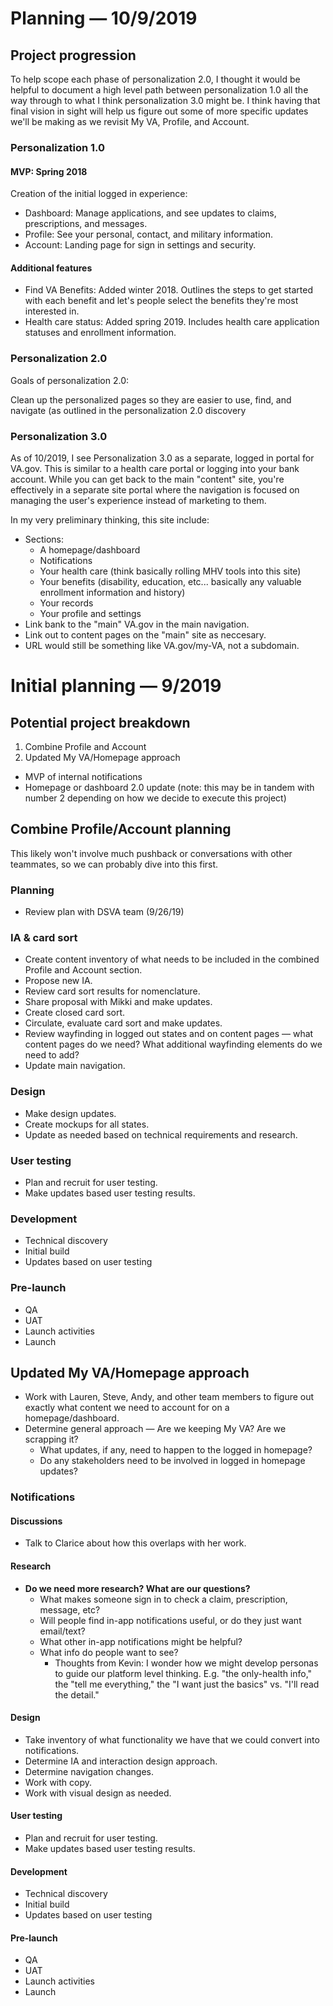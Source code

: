 # Planning — 10/9/2019

## Project progression

To help scope each phase of personalization 2.0, I thought it would be helpful to document a high level path between personalization 1.0 all the way through to what I think personalization 3.0 might be. I think having that final vision in sight will help us figure out some of more specific updates we'll be making as we revisit My VA, Profile, and Account.

### Personalization 1.0

#### MVP: Spring 2018

Creation of the initial logged in experience:

- Dashboard: Manage applications, and see updates to claims, prescriptions, and messages.
- Profile: See your personal, contact, and military information.
- Account: Landing page for sign in settings and security.

#### Additional features

- Find VA Benefits: Added winter 2018. Outlines the steps to get started with each benefit and let's people select the benefits they're most interested in.
- Health care status: Added spring 2019. Includes health care application statuses and enrollment information.

### Personalization 2.0

Goals of personalization 2.0:

Clean up the personalized pages so they are easier to use, find, and navigate (as outlined in the personalization 2.0 discovery 

### Personalization 3.0

As of 10/2019, I see Personalization 3.0 as a separate, logged in portal for VA.gov. This is similar to a health care portal or logging into your bank account. While you can get back to the main "content" site, you're effectively in a separate site portal where the navigation is focused on managing the user's experience instead of marketing to them.

In my very preliminary thinking, this site include:

- Sections:
  - A homepage/dashboard
  - Notifications
  - Your health care (think basically rolling MHV tools into this site)
  - Your benefits (disability, education, etc... basically any valuable enrollment information and history)
  - Your records
  - Your profile and settings
- Link bank to the "main" VA.gov in the main navigation.
- Link out to content pages on the "main" site as neccesary.
- URL would still be something like VA.gov/my-VA, not a subdomain. 

# Initial planning — 9/2019

## Potential project breakdown

1. Combine Profile and Account
2. Updated My VA/Homepage approach
- MVP of internal notifications
- Homepage or dashboard 2.0 update (note: this may be in tandem with number 2 depending on how we decide to execute this project)

## Combine Profile/Account planning

This likely won't involve much pushback or conversations with other teammates, so we can probably dive into this first. 

### Planning
- Review plan with DSVA team (9/26/19)

### IA & card sort
- Create content inventory of what needs to be included in the combined Profile and Account section.
- Propose new IA.
- Review card sort results for nomenclature.
- Share proposal with Mikki and make updates.
- Create closed card sort.
- Circulate, evaluate card sort and make updates.
- Review wayfinding in logged out states and on content pages — what content pages do we need? What additional wayfinding elements do we need to add?
- Update main navigation.

### Design
- Make design updates.
- Create mockups for all states.
- Update as needed based on technical requirements and research.

### User testing 
- Plan and recruit for user testing.
- Make updates based user testing results.

### Development

- Technical discovery
- Initial build
- Updates based on user testing

### Pre-launch

- QA
- UAT
- Launch activities
- Launch

## Updated My VA/Homepage approach

- Work with Lauren, Steve, Andy, and other team members to figure out exactly what content we need to account for on a homepage/dashboard.
- Determine general approach 
  — Are we keeping My VA? Are we scrapping it? 
  - What updates, if any, need to happen to the logged in homepage? 
  - Do any stakeholders need to be involved in logged in homepage updates? 

### Notifications

#### Discussions

- Talk to Clarice about how this overlaps with her work.

#### Research

- **Do we need more research? What are our questions?**
  - What makes someone sign in to check a claim, prescription, message, etc?
  - Will people find in-app notifications useful, or do they just want email/text?
  - What other in-app notifications might be helpful?
  - What info do people want to see?
    - Thoughts from Kevin: I wonder how we might develop personas to guide our platform level thinking. E.g. "the only-health info," the "tell me everything," the "I want just the basics" vs. "I'll read the detail."

#### Design

- Take inventory of what functionality we have that we could convert into notifications.
- Determine IA and interaction design approach.
- Determine navigation changes.
- Work with copy.
- Work with visual design as needed.

#### User testing 

- Plan and recruit for user testing.
- Make updates based user testing results.

#### Development

- Technical discovery
- Initial build
- Updates based on user testing

#### Pre-launch

- QA
- UAT
- Launch activities
- Launch
